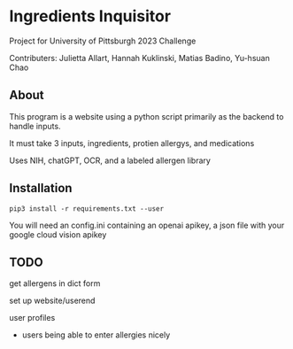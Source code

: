 # Ingredients Inquisitor 
Project for University of Pittsburgh 2023 Challenge  

Contributers: Julietta Allart, Hannah Kuklinski, Matias Badino, Yu-hsuan Chao

## About
This program is a website using a python script primarily as the backend to handle inputs.

It must take 3 inputs, ingredients, protien allergys, and medications

Uses NIH, chatGPT, OCR, and a labeled allergen library

## Installation
```shell
pip3 install -r requirements.txt --user
```
You will need an config.ini containing an openai apikey, a json file with your google cloud vision apikey

## TODO

get allergens in dict form

set up website/userend

user profiles
* users being able to enter allergies nicely
